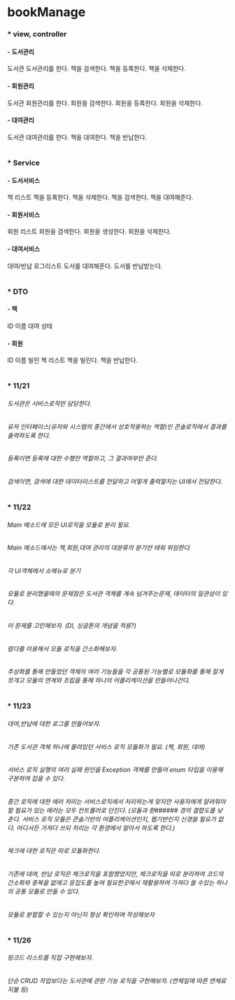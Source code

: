 # bookManage

### * view, controller
#### - 도서관리
도서관
도서관리를 한다.
책을 검색한다.
책을 등록한다.
책을 삭제한다.

#### - 회원관리
도서관
회원관리를 한다.
회원을 검색한다.
회원을 등록한다.
회원을 삭제한다.

#### - 대여관리
도서관
대여관리를 한다.
책을 대여한다.
책을 반납한다.

#

### * Service
#### - 도서서비스
책 리스트
책을 등록한다.
책을 삭제한다.
책을 검색한다.
책을 대여해준다.

#### - 회원서비스
회원 리스트
회원을 검색한다.
회원을 생성한다.
회원을 삭제한다.

#### - 대여서비스
대여/반납 로그리스트
도서를 대여해준다.
도서를 반납받는다.

#

### * DTO
#### - 책
  ID
  이름
  대여 상태

#### - 회원
  ID
  이름
  빌린 책 리스트
  책을 빌린다.
  책을 반납한다.

#

### * 11/21

###### 도서관은 서비스로직만 담당한다.
###### 유저 인터페이스(유저와 시스템의 중간에서 상호작용하는 역할)인 콘솔로직에서 결과를 출력하도록 한다.

###### 등록이면 등록에 대한 수행만 역할하고, 그 결과여부만 준다.
###### 검색이면, 검색에 대한 데이터리스트를 전달하고 어떻게 출력할지는 UI에서 전담한다.

#

### * 11/22

###### Main 메소드에 모든 UI로직을 모듈로 분리 필요.
###### Main 메소드에서는 책,회원,대여 관리의 대분류의 분기만 태워 위임한다.
###### 각 UI객체에서 소메뉴로 분기

###### 모듈로 분리했을때의 문제점은 도서관 객체를 계속 넘겨주는문제, 데이터의 일관성이 있다.
###### 이 문제를 고민해보자. (DI, 싱글톤의 개념을 적용?)
###### 람다를 이용해서 모듈 로직을 간소화해보자.

###### 추상화를 통해 만들었던 객체의 여러 기능들을 각 공통된 기능별로 모듈화를 통해 잘게 쪼개고 모듈의 연계와 조립을 통해 하나의 어플리케이션을 만들어나간다.

#

### * 11/23

###### 대여,반납에 대한 로그를 만들어보자.
###### 기존 도서관 객체 하나에 몰려있던 서비스 로직 모듈화가 필요. (책, 회원, 대여)

###### 서비스 로직 실행의 여러 실패 원인을 Exception 객체를 만들어 enum 타입을 이용해 구분하여 잡을 수 있다.
###### 중간 로직에 대한 에러 처리는 서비스로직에서 처리하는게 맞지만 사용자에게 알려줘야할 필요가 있는 에러는 모두 컨트롤러로 던진다. (모듈과 환###### 경의 결합도를 낮춘다. 서비스 로직 모듈은 콘솔기반의 어플리케이션인지, 웹기반인지 신경쓸 필요가 없다. 어디서든 가져다 쓰되 처리는 각 환경에서 알아서 하도록 한다.)

###### 체크에 대한 로직은 따로 모듈화한다.
###### 기존에 대여, 반납 로직은 체크로직을 포함했었지만, 체크로직을 따로 분리하여 코드의 간소화와 중복을 없애고 응집도를 높여 필요한곳에서 재활용하여 가져다 쓸 수있는 하나의 공통 모듈로 만들 수 있다. 

###### 모듈로 분할할 수 있는지 아닌지 항상 확인하며 작성해보자

#

### * 11/26

###### 링크드 리스트를 직접 구현해보자.
###### 단순 CRUD 작업보다는 도서관에 관한 기능 로직을 구현해보자. (연체일에 따른 연체료 지불 등)
